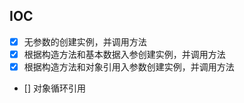 ## IOC

- [X] 无参数的创建实例，并调用方法
- [X] 根据构造方法和基本数据入参创建实例，并调用方法
- [X] 根据构造方法和对象引用入参数创建实例，并调用方法
- [] 对象循环引用